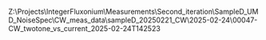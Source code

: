 Z:\Projects\IntegerFluxonium\Measurements\Second_iteration\SampleD_UMD_NoiseSpec\CW_meas_data\sampleD_20250221_CW\2025-02-24\00047-CW_twotone_vs_current_2025-02-24T142523